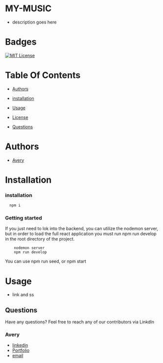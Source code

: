 # MY-MUSIC

- description goes here


# Badges

[![MIT License](https://img.shields.io/badge/License-MIT-green.svg)](https://choosealicense.com/licenses/mit/)

# Table Of Contents

- [Authors](#Authors)

- [installation](#installation)

- [Usage](#Usage)

- [License](#License)

- [Questions](#Questions)

# Authors

- [ Avery](https://github.com/AveryNewhart)

# Installation

### installation

```bash
  npm i
```

### Getting started
If you just need to lok into the backend, you can utilize the nodemon server, but in order to load the full react application you must run npm run develop in the root directory of the project.
```scripts
    nodemon server
    npm run develop
```

You can use npm run seed, or npm start 

# Usage

- link and ss

## Questions

Have any questions? Feel free to reach any of our contributors via LinkdIn

### Avery
- [ linkedin](https://www.linkedin.com/in/avery-newhart-0654a9263/)
- [Portfolio](www.averynewhart.com)
- [email](newhartreeceavery@gmail.com)
